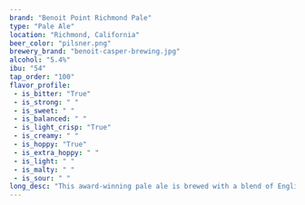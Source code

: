 ```yaml
---
brand: "Benoit Point Richmond Pale"
type: "Pale Ale"
location: "Richmond, California"
beer_color: "pilsner.png"
brewery_brand: "benoit-casper-brewing.jpg"
alcohol: "5.4%"
ibu: "54"
tap_order: "100"
flavor_profile:
 - is_bitter: "True"
 - is_strong: " "
 - is_sweet: " "
 - is_balanced: " "
 - is_light_crisp: "True"
 - is_creamy: " "
 - is_hoppy: "True"
 - is_extra_hoppy: " "
 - is_light: " "
 - is_malty: " "
 - is_sour: " "
long_desc: "This award-winning pale ale is brewed with a blend of English malt and over six, different, hop varieties which makes for a nice balance of sweet malt, floral and citrus hop flavors."
---
```


